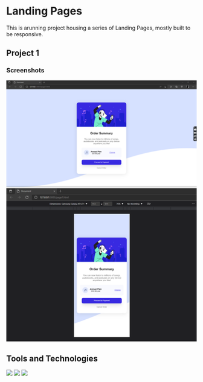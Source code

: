 # Landing Pages
This is arunning project housing a series of Landing Pages, mostly built to be responsive.

## Project 1
### Screenshots
<img src="https://github.com/Charlesu49/landing_pages/blob/master/images/screenshot_desktop.png" alt="desktop screenshot">

<br>

<img src="https://github.com/Charlesu49/landing_pages/blob/master/images/screenshot_mobile.png" alt="phone screenshot">


## Tools and Technologies
<img src="https://img.shields.io/badge/-HTML5-E34F26?logo=html5&logoColor=white&logoWidth=30"></img>
<img src="https://img.shields.io/badge/-CSS3-1572B6?logo=css3&logoColor=white&logoWidth=30"></img>
<img src="https://img.shields.io/badge/-VS%20Code-007ACC?logo=visual-studio-code&logoColor=white&logoWidth=30"></img>
